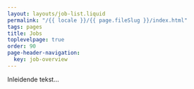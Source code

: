 ```yaml
---
layout: layouts/job-list.liquid
permalink: "/{{ locale }}/{{ page.fileSlug }}/index.html"
tags: pages
title: Jobs
toplevelpage: true
order: 90
page-header-navigation:
  key: job-overview
---
```


Inleidende tekst...
